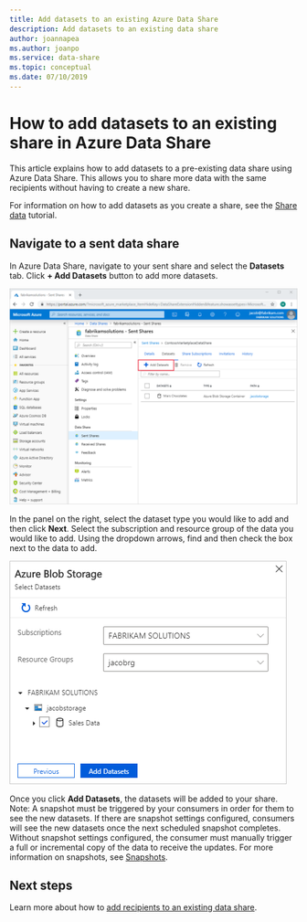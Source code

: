 ```yaml
---
title: Add datasets to an existing Azure Data Share 
description: Add datasets to an existing data share
author: joannapea
ms.author: joanpo
ms.service: data-share
ms.topic: conceptual
ms.date: 07/10/2019
---
```


# How to add datasets to an existing share in Azure Data Share

This article explains how to add datasets to a pre-existing data share using Azure Data Share. This allows you to share more data with the same recipients without having to create a new share.

For information on how to add datasets as you create a share, see the [Share data](share-your-data.md) tutorial.

## Navigate to a sent data share

In Azure Data Share, navigate to your sent share and select the **Datasets** tab. Click **+ Add Datasets** button to add more datasets.

![Add Datasets](./media/how-to/how-to-add-datasets/add-datasets.png)

In the panel on the right, select the dataset type you would like to add and then click **Next**. Select the subscription and resource group of the data you would like to add. Using the dropdown arrows, find and then check the box next to the data to add.

![Add Datasets](./media/how-to/how-to-add-datasets/add-datasets-side.png)

Once you click **Add Datasets**, the datasets will be added to your share. 
Note: A snapshot must be triggered by your consumers in order for them to see the new datasets. If there are snapshot settings configured, consumers will see the new datasets once the next scheduled snapshot completes. 
Without snapshot settings configured, the consumer must manually trigger a full or incremental copy of the data to receive the updates. 
For more information on snapshots, see [Snapshots](terminology.md).

## Next steps
Learn more about how to [add recipients to an existing data share](how-to-add-recipients.md).